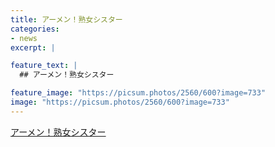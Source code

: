 ```yaml
---
title: アーメン！熟女シスター
categories:
- news
excerpt: |

feature_text: |
  ## アーメン！熟女シスター

feature_image: "https://picsum.photos/2560/600?image=733"
image: "https://picsum.photos/2560/600?image=733"
---
```


[アーメン！熟女シスター](https://www.necoweb.com/neco/program/detail.php?id=4562&)
